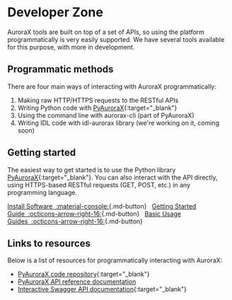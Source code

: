 # Developer Zone

AuroraX tools are built on top of a set of APIs, so using the platform programmatically is very easily supported. We have several tools available for this purpose, with more in development. 

## Programmatic methods

There are four main ways of interacting with AuroraX programmatically:

1. Making raw HTTP/HTTPS requests to the RESTful APIs
2. Writing Python code with [PyAuroraX](https://github.com/aurorax-space/pyaurorax){:target="_blank"}
3. Using the command line with aurorax-cli (part of PyAuroraX)
4. Writing IDL code with idl-aurorax library (we're working on it, coming soon)

## Getting started

The easiest way to get started is to use the Python library [PyAuroraX](https://github.com/aurorax-space/pyaurorax){:target="_blank"}. You can also interact with the API directly, using HTTPS-based RESTful requests (GET, POST, etc.) in any programming language.

[Install Software&nbsp;&nbsp;:material-console:](/code/installation/){.md-button}&nbsp;&nbsp;
[Getting Started Guide&nbsp;&nbsp;:octicons-arrow-right-16:](/getting_started/7_interacting_programmatically/){.md-button}&nbsp;&nbsp;
[Basic Usage Guides&nbsp;&nbsp;:octicons-arrow-right-16:](/code/basic_usage/overview/){.md-button}

## Links to resources

Below is a list of resources for programmatically interacting with AuroraX:

- [PyAuroraX code repository](https://github.com/aurorax-space/pyaurorax){:target="_blank"}
- [PyAuroraX API reference documentation](/code/pyaurorax_api_reference/pyaurorax/)
- [Interactive Swagger API documentation](https://api.aurorax.space){:target="_blank"}
